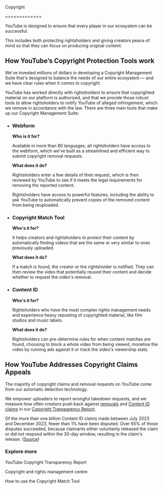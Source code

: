 Copyright


=============

YouTube is designed to ensure that every player in our ecosystem can be successful.

This includes both protecting rightsholders and giving creators peace of mind so that they can focus on producing original content.

How YouTube’s Copyright Protection Tools work
---------------------------------------------

We've invested millions of dollars in developing a Copyright Management Suite that's designed to balance the needs of our entire ecosystem — and we have clear rules when it comes to copyright.

YouTube has worked directly with rightsholders to ensure that copyrighted material on our platform is authorised, and that we provide those robust tools to allow rightsholders to notify YouTube of alleged infringement, which we remove in accordance with the law. There are three main tools that make up our Copyright Management Suite:

* ### Webform
    
    **Who is it for?**
    
    Available in more than 80 languages, all rightsholders have access to the webform, which we've built as a streamlined and efficient way to submit copyright removal requests.
    
    **What does it do?**
    
    Rightsholders enter a few details of their request, which is then reviewed by YouTube to see if it meets the legal requirements for removing the reported content.
    
    Rightsholders have access to powerful features, including the ability to ask YouTube to automatically prevent copies of the removed content from being reuploaded.
    
* ### Copyright Match Tool
    
    **Who's it for?**
    
    It helps creators and rightsholders to protect their content by automatically finding videos that are the same or very similar to ones previously uploaded.
    
    **What does it do?**
    
    If a match is found, the creator or the rightsholder is notified. They can then review the video that potentially reused their content and decide whether to request the video's removal.
    
* ### Content ID
    
    **Who's it for?**
    
    Rightsholders who have the most complex rights management needs and experience heavy reposting of copyrighted material, like film studios and music labels.
    
    **What does it do?**
    
    Rightsholders can pre-determine rules for when content matches are found, choosing to block a whole video from being viewed, monetise the video by running ads against it or track the video's viewership stats.
    

How YouTube Addresses Copyright Claims Appeals
----------------------------------------------

The majority of copyright claims and removal requests on YouTube come from our automatic detection technology.

We empower uploaders to report wrongful takedown requests, and we measure how often creators push back against [removals](https://support.google.com/youtube/answer/2807684?en-GB&sjid=10233159174352341243-NA) and [Content ID claims](https://support.google.com/youtube/answer/2797454?en-GB&sjid=10233159174352341243-NA) in our [Copyright Transparency Report](https://transparencyreport.google.com/youtube-copyright/intro?en_GB).

Of the more than one billion Content ID claims made between July 2023 and December 2023, fewer than 1% have been disputed. Over 65% of those disputes succeeded, because claimants either voluntarily released the claim or did not respond within the 30-day window, resulting in the claim's release. ([Source](https://transparencyreport.google.com/youtube-copyright/balanced-ecosystem?en_GB))

### Explore more

YouTube Copyright Transparency Report

[](https://transparencyreport.google.com/youtube-copyright/intro?en_GB)

Copyright and rights management centre

[](https://support.google.com/youtube/topic/2676339?ref_topic=6151248&sjid=3522198452893595691-NC)

How to use the Copyright Match Tool

[](https://support.google.com/youtube/answer/15269184?sjid=10233159174352341243-NA&en-GB)
